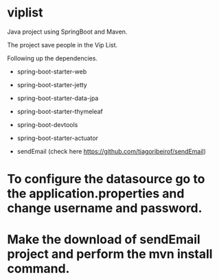 # viplist
Java project using SpringBoot and Maven.

The project save people in the Vip List.

Following up the dependencies.

- spring-boot-starter-web
- spring-boot-starter-jetty
- spring-boot-starter-data-jpa
- spring-boot-starter-thymeleaf
- spring-boot-devtools
- spring-boot-starter-actuator

- sendEmail (check here https://github.com/tiagoribeirof/sendEmail)

# To configure the datasource go to the application.properties and change username and password.

# Make the download of sendEmail project and perform the mvn install command.


